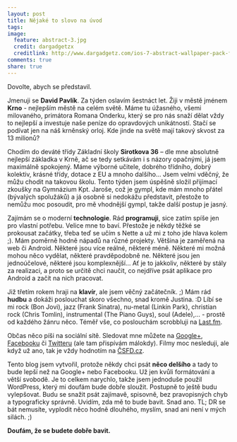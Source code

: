 ```yaml
---
layout: post
title: Nějaké to slovo na úvod
tags:
image:
  feature: abstract-3.jpg
  credit: dargadgetzx
  creditlink: http://www.dargadgetz.com/ios-7-abstract-wallpaper-pack-for-iphone-5-and-ipod-touch-retina/
comments: true
share: true
---
```


Dovolte, abych se představil.

Jmenuji se **David Pavlík**. Za týden oslavím šestnáct let. Žiji v městě jménem **Krno** - nejlepším městě na celém světě. Máme tu úžasného, všemi milovaného, primátora Romana Onderku, který se pro nás snaží dělat vždy to nejlepší a investuje naše peníze do opravdových unikátností. Stačí se podívat jen na náš krněnský orloj. Kde jinde na světě mají takový skvost za 13 milionů?

Chodím do deváté třídy Základní školy **Sirotkova 36** – dle mne absolutně nejlepší základka v Krně, ač se tedy setkávám i s názory opačnými, já jsem maximálně spokojený. Máme výborné učitele, dobrého třídního, dobrý kolektiv, krásné třídy, dotace z EU a mnoho dalšího… Jsem velmi vděčný, že můžu chodit na takovou školu. Tento týden jsem úspěšně složil přijímací zkoušky na Gymnázium Kpt. Jaroše, což je gympl, kde mám mnoho přátel (bývalých spolužáků) a já osobně si nedokážu představit, přestože to nemůžu moc posoudit, pro mě vhodnější gympl, takže další postup je jasný.

Zajímám se o moderní **technologie**. Rád **programuji**, sice zatím spíše jen pro vlastní potřebu. Velice mne to baví. Přestože je někdy těžké se prokousat začátky, třeba teď se učím s Nette a už mi z toho jde hlava kolem ;). Mám poměrně hodně nápadů na různé projekty. Většina je zaměřená na web či Android. Některé jsou více reálné, některé méně. Některé mi možná mohou něco vydělat, některé pravděpodobně ne. Některé jsou jen jednoúčelové, některé jsou komplexnější… Ať je to jakkoliv, některé by stály za realizaci, a proto se určitě chci naučit, co nejdříve psát aplikace pro Android a začít na nich pracovat.

Již třetím rokem hraji na **klavír**, ale jsem věčný začátečník. ;) Mám rád **hudbu** a dokáži poslouchat skoro všechno, snad kromě Justina. :D Líbí se mi rock (Bon Jovi), jazz (Frank Sinatra), nu-metal (Linkin Park), christian rock (Chris Tomlin), instrumental (The Piano Guys), soul (Adele),… - prostě od každého žánru něco. Téměř vše, co poslouchám scrobbluji na [Last.fm](http://goo.gl/9e5iK "Moje Last.fm").

Občas něco píši na sociální sítě. Sledovat mne můžete na [Google+](http://goo.gl/8WYXB), [Facebooku](http://goo.gl/3VdVP) či [Twitteru](http://goo.gl/nfkcp) (ale tam přispívám málokdy). Filmy moc nesleduji, ale když už ano, tak je vždy hodnotím na [ČSFD.cz](http://goo.gl/8uAEs).

Tento blog jsem vytvořil, protože někdy chci psát **něco delšího** a tady to bude lepší než na Google+ nebo Facebooku. Už jen kvůli formátování a větší svobodě. Je to celkem narychlo, takže jsem jednoduše použil WordPress, který mi doufám bude dobře sloužit. Postupně to ještě budu vylepšovat. Budu se snažit psát zajímavě, spisovně, bez pravopisných chyb a typograficky správně. Uvidím, zda mě to bude bavit. Snad ano. TL; DR se bát nemusíte, vyplodit něco hodně dlouhého, myslím, snad ani není v mých silách. ;)

**Doufám, že se budete dobře bavit.**
